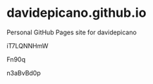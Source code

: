 # davidepicano.github.io
Personal GitHub Pages site for davidepicano




























































iT7LQNNHmW


Fn90q

n3aBvBd0p
